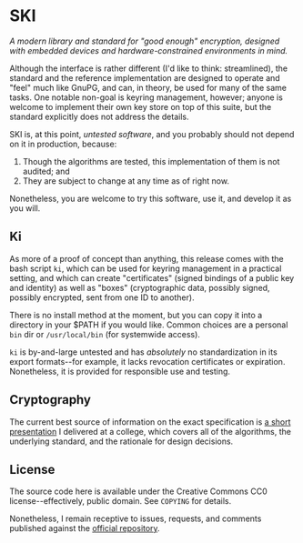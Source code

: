 SKI
===

_A modern library and standard for "good enough" encryption, designed with
embedded devices and hardware-constrained environments in mind._

Although the interface is rather different (I'd like to think: streamlined),
the standard and the reference implementation are designed to operate and
"feel" much like GnuPG, and can, in theory, be used for many of the same tasks.
One notable non-goal is keyring management, however; anyone is welcome to
implement their own key store on top of this suite, but the standard explicitly
does not address the details.

SKI is, at this point, _untested software_, and you probably should not depend
on it in production, because:

1. Though the algorithms are tested, this implementation of them is not
   audited; and
2. They are subject to change at any time as of right now.

Nonetheless, you are welcome to try this software, use it, and develop it as
you will.



Ki
--

As more of a proof of concept than anything, this release comes with the bash
script `ki`, which can be used for keyring management in a practical setting,
and which can create "certificates" (signed bindings of a public key and
identity) as well as "boxes" (cryptographic data, possibly signed, possibly
encrypted, sent from one ID to another).

There is no install method at the moment, but you can copy it into a directory
in your $PATH if you would like. Common choices are a personal `bin` dir or
`/usr/local/bin` (for systemwide access).

`ki` is by-and-large untested and has _absolutely_ no standardization in its
export formats--for example, it lacks revocation certificates or expiration.
Nonetheless, it is provided for responsible use and testing.



Cryptography
------------

The current best source of information on the exact specification is [a short
presentation][paper] I delivered at a college, which covers all of the
algorithms, the underlying standard, and the rationale for design decisions.

[paper]: doc/paper.md



License
-------

The source code here is available under the Creative Commons CC0
license--effectively, public domain. See `COPYING` for details.

Nonetheless, I remain receptive to issues, requests, and comments published
against the [official repository][repo].

[repo]: https://github.com/Grissess/ski-rust
